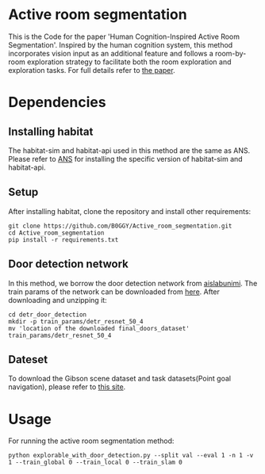 # Active room segmentation

This is the Code for the paper 'Human Cognition-Inspired Active Room Segmentation'. Inspired by the human cognition system, this method incorporates vision input as an additional feature and follows a room-by-room exploration strategy to facilitate both the room exploration and exploration tasks. For full details refer to [the paper]().

# Dependencies
## Installing habitat

The habitat-sim and habitat-api used in this method are the same as ANS. Please refer to [ANS](https://github.com/devendrachaplot/Neural-SLAM) for installing the specific version of habitat-sim and habitat-api.
## Setup
After installing habitat, clone the repository and install other requirements:
```
git clone https://github.com/B0GGY/Active_room_segmentation.git
cd Active_room_segmentation
pip install -r requirements.txt
```
## Door detection network
In this method, we borrow the door detection network from [aislabunimi](https://github.com/aislabunimi/door-detection-long-term). The train params of the network can be downloaded from [here](https://unimi2013-my.sharepoint.com/personal/michele_antonazzi_unimi_it/_layouts/15/onedrive.aspx?ga=1&id=%2Fpersonal%2Fmichele%5Fantonazzi%5Funimi%5Fit%2FDocuments%2Ftrain%5Fparams%2Fdetr%5Fresnet50%5F4). After downloading and unzipping it:
```
cd detr_door_detection
mkdir -p train_params/detr_resnet_50_4
mv 'location of the downloaded final_doors_dataset' train_params/detr_resnet_50_4
```

## Dateset
To download the Gibson scene dataset and task datasets(Point goal navigation), please refer to [this site](https://github.com/facebookresearch/habitat-lab/blob/main/DATASETS.md). 

# Usage
For running the active room segmentation method:
```
python explorable_with_door_detection.py --split val --eval 1 -n 1 -v 1 --train_global 0 --train_local 0 --train_slam 0 
```

